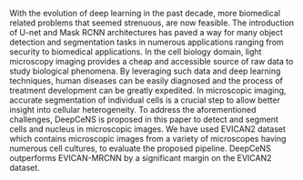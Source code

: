 With the evolution of deep learning in the past
decade, more biomedical related problems that seemed strenuous,
are now feasible. The introduction of U-net and Mask RCNN architectures has paved a way for many object detection
and segmentation tasks in numerous applications ranging from
security to biomedical applications. In the cell biology domain,
light microscopy imaging provides a cheap and accessible source
of raw data to study biological phenomena. By leveraging such
data and deep learning techniques, human diseases can be easily
diagnosed and the process of treatment development can be
greatly expedited. In microscopic imaging, accurate segmentation
of individual cells is a crucial step to allow better insight into
cellular heterogeneity. To address the aforementioned challenges,
DeepCeNS is proposed in this paper to detect and segment cells
and nucleus in microscopic images. We have used EVICAN2
dataset which contains microscopic images from a variety of
microscopes having numerous cell cultures, to evaluate the
proposed pipeline. DeepCeNS outperforms EVICAN-MRCNN by
a significant margin on the EVICAN2 dataset.
